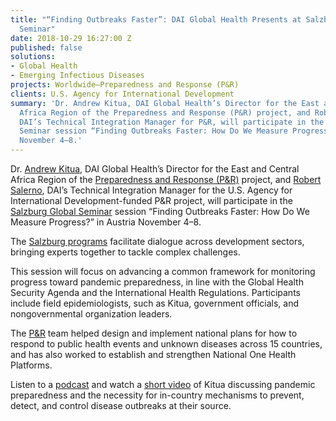 ```yaml
---
title: "“Finding Outbreaks Faster”: DAI Global Health Presents at Salzburg Global
  Seminar"
date: 2018-10-29 16:27:00 Z
published: false
solutions:
- Global Health
- Emerging Infectious Diseases
projects: Worldwide—Preparedness and Response (P&R)
clients: U.S. Agency for International Development
summary: 'Dr. Andrew Kitua, DAI Global Health’s Director for the East and Central
  Africa Region of the Preparedness and Response (P&R) project, and Robert Salerno,
  DAI’s Technical Integration Manager for P&R, will participate in the Salzburg Global
  Seminar session “Finding Outbreaks Faster: How Do We Measure Progress?” in Austria
  November 4–8.'
---
```


Dr. [Andrew Kitua](https://www.facebook.com/DAIGlobal/videos/10156338078985797/), DAI Global Health’s Director for the East and Central Africa Region of the [Preparedness and Response (P&R)](https://www.dai.com/our-work/projects/worldwide-preparedness-and-response-pr) project, and [Robert Salerno](https://www.dai.com/who-we-are/our-team/robert-salerno), DAI’s Technical Integration Manager for the U.S. Agency for International Development-funded P&R project, will participate in the [Salzburg Global Seminar](https://www.salzburgglobal.org/multi-year-series/general.html?pageId=8530) session “Finding Outbreaks Faster: How Do We Measure Progress?” in Austria November 4–8.

The [Salzburg programs](https://www.salzburgglobal.org/about/who-we-are/our-mission.html) facilitate dialogue across development sectors, bringing experts together to tackle complex challenges.

This session will focus on advancing a common framework for monitoring progress toward pandemic preparedness, in line with the Global Health Security Agenda and the International Health Regulations. Participants include field epidemiologists, such as Kitua, government officials, and nongovernmental organization leaders.

The [P&R](http://preparednessandresponse.org/) team helped design and implement national plans for how to respond to public health events and unknown diseases across 15 countries, and has also worked to establish and strengthen National One Health Platforms.

Listen to a [podcast](https://soundcloud.com/csis-57169780/frontline-perspectives-on-pandemic-preparedness) and watch a [short video](https://www.facebook.com/DAIGlobal/videos/10156338078985797/) of Kitua discussing pandemic preparedness and the necessity for in-country mechanisms to prevent, detect, and control disease outbreaks at their source.
